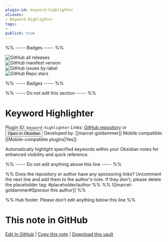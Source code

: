 ```yaml
---
plugin-id: keyword-highlighter
aliases:
- Keyword Highlighter
tags: 
- 
publish: true
---
```


%% ----- Badges ----- %%

![GitHub all releases](https://img.shields.io/github/downloads/marcel-goldammer/obsidian-keyword-highlighter/total?color=573E7A&logo=github&style=for-the-badge)   
![GitHub manifest version](https://img.shields.io/github/manifest-json/v/marcel-goldammer/obsidian-keyword-highlighter?color=573E7A&logo=github&style=for-the-badge)   
![GitHub issues by-label](https://img.shields.io/github/issues/marcel-goldammer/obsidian-keyword-highlighter/help%20wanted?color=573E7A&logo=github&style=for-the-badge)   
![GitHub Repo stars](https://img.shields.io/github/stars/marcel-goldammer/obsidian-keyword-highlighter?color=573E7A&logo=github&style=for-the-badge)

%% ----- Badges ----- %%

%% ----- Do not edit this section ----- %%

# Keyword Highlighter

Plugin ID: `keyword-highlighter`
Links: [GitHub repository](https://github.com/marcel-goldammer/obsidian-keyword-highlighter) or [<button id=HH>Open in Obsidian</button>](obsidian://show-plugin?id=keyword-highlighter)
Developed by: [[marcel-goldammer]]
Mobile compatible: [[Mobile-compatible plugins|Yes]]

Automatically highlight specified keywords within your Obsidian notes for enhanced visibility and quick reference.

%% ----- Do not edit anything above this line ----- %% 

%% Does the repository or author have any sponsoring links? Uncomment the next line and add them to the author's note. If they don't, please delete the placeholder tag: #placeholder/author %%
%% ![[marcel-goldammer#Sponsor this author]] %%

%% Hub footer: Please don't edit anything below this line %%

# This note in GitHub

<span class="git-footer">[Edit In GitHub](https://github.dev/obsidian-community/obsidian-hub/blob/main/02%20-%20Community%20Expansions/02.05%20All%20Community%20Expansions/Plugins/keyword-highlighter.md "git-hub-edit-note") | [Copy this note](https://raw.githubusercontent.com/obsidian-community/obsidian-hub/main/02%20-%20Community%20Expansions/02.05%20All%20Community%20Expansions/Plugins/keyword-highlighter.md "git-hub-copy-note") | [Download this vault](https://github.com/obsidian-community/obsidian-hub/archive/refs/heads/main.zip "git-hub-download-vault") </span>
